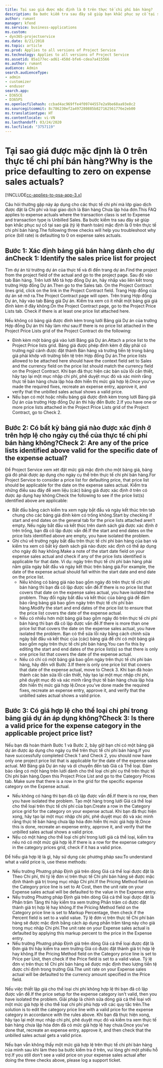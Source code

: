 ```yaml
---
title: Tại sao giá được mặc định là 0 trên thực tế chi phí bán hàng?
description: Ba bước kiểm tra sau đây sẽ giúp bạn khắc phục sự cố tại sao giá mặc định là 0 trên thực tế chi phí bán hàng.
author: rumant
manager: kfend
ms.service: business-applications
ms.custom:
- dyn365-projectservice
ms.date: 8/21/2018
ms.topic: article
ms.prod: Applies to all versions of Project Service
ms.technology: Applies to all versions of Project Service
ms.assetid: 85a177ec-ad61-450d-bfe6-cdea7a415566
ms.author: rumant
audience: Admin
search.audienceType:
- admin
- customizer
- enduser
search.app:
- D365CE
- D365PS
ms.openlocfilehash: ccbad4ac969ffe4f09744557e2a9be68aa93e8c2
ms.sourcegitcommit: 8c786230ef2a497280885b827162561776e2eb00
ms.translationtype: HT
ms.contentlocale: vi-VN
ms.lasthandoff: 03/24/2020
ms.locfileid: "3757119"
---
```

# <a name="why-is-the-price-defaulting-to-zero-on-expense-sales-actuals"></a><span data-ttu-id="29ccb-103">Tại sao giá được mặc định là 0 trên thực tế chi phí bán hàng?</span><span class="sxs-lookup"><span data-stu-id="29ccb-103">Why is the price defaulting to zero on expense sales actuals?</span></span>

[!INCLUDE[cc-applies-to-psa-app-3.x](../includes/cc-applies-to-psa-app-3x.md)]

<span data-ttu-id="29ccb-104">Câu hỏi thường gặp này áp dụng cho các thực tế chi phí mà lớp giao dịch được đặt là Chi phí và loại giao dịch là Bán hàng Chưa lập hóa đơn.</span><span class="sxs-lookup"><span data-stu-id="29ccb-104">This FAQ applies to expense actuals where the transaction class is set to Expense and transaction type is Unbilled Sales.</span></span> <span data-ttu-id="29ccb-105">Ba bước kiểm tra sau đây sẽ giúp bạn khắc phục sự cố tại sao giá (tỷ lệ thanh toán) mặc định là 0 trên thực tế chi phí bán hàng.</span><span class="sxs-lookup"><span data-stu-id="29ccb-105">The following three checks will help you troubleshoot why price (bill rate) is defaulting to 0 on expense sales actuals.</span></span>

## <a name="check-1-identify-the-sales-price-list-for-project"></a><span data-ttu-id="29ccb-106">Bước 1: Xác định bảng giá bán hàng dành cho dự án</span><span class="sxs-lookup"><span data-stu-id="29ccb-106">Check 1: Identify the sales price list for project</span></span>

<span data-ttu-id="29ccb-107">Tìm dự án từ trường dự án của thực tế và đi đến trang dự án.</span><span class="sxs-lookup"><span data-stu-id="29ccb-107">Find the project from the project field of the actual and go to the project page.</span></span> <span data-ttu-id="29ccb-108">Sau đó vào tab Bán hàng. Trên lưới Mô tả hợp đồng Dự án, hãy nhấp vào liên kết trong trường Hợp đồng Dự án.</span><span class="sxs-lookup"><span data-stu-id="29ccb-108">Then go to the Sales tab. On the Project Contract lines grid, click on the link in the Project Contract field.</span></span> <span data-ttu-id="29ccb-109">Trang Hợp đồng của dự án sẽ mở ra.</span><span class="sxs-lookup"><span data-stu-id="29ccb-109">The Project Contract page will open.</span></span> <span data-ttu-id="29ccb-110">Trên trang Hợp đồng Dự án, hãy vào tab Bảng giá Dự án. Kiểm tra xem có ít nhất một bảng giá giá đính kèm ở đây không.</span><span class="sxs-lookup"><span data-stu-id="29ccb-110">On the Project Contract page, go to the Project Price Lists tab. Check if there is at least one price list attached here.</span></span>

<span data-ttu-id="29ccb-111">Nếu không có bảng giá được đính kèm trong lưới Bảng giá Dự án của trường Hợp đồng Dự án thì hãy làm như sau:</span><span class="sxs-lookup"><span data-stu-id="29ccb-111">If there is no price list attached in the Project Price Lists grid of the Project Contract do the following:</span></span>

- <span data-ttu-id="29ccb-112">Đính kèm một bảng giá vào lưới Bảng giá Dự án.</span><span class="sxs-lookup"><span data-stu-id="29ccb-112">Attach a price list to the Project Price lists grid.</span></span> <span data-ttu-id="29ccb-113">Bảng giá được phép đính kèm ở đây phải có trường ngữ cảnh được đặt thành Bán hàng và trường tiền tệ trong bảng giá phải khớp với trường tiền tệ trên Hợp đồng Dự án.</span><span class="sxs-lookup"><span data-stu-id="29ccb-113">The price lists allowed to be attached here should have the context field set to Sales and the currency field on the price list should match the currency field on the Project Contract.</span></span> <span data-ttu-id="29ccb-114">Khi bạn đã thực hiện các bản sửa lỗi cần thiết, hãy tạo lại một mục nhập chi phí, phê duyệt mục đó và xác minh rằng thực tế bán hàng chưa lập hóa đơn hiển thị mức giá hợp lệ.</span><span class="sxs-lookup"><span data-stu-id="29ccb-114">Once you’ve made the required fixes, recreate an expense entry, approve it, and verify that the unbilled sales actual shows a valid price.</span></span>
- <span data-ttu-id="29ccb-115">Nếu bạn có một hoặc nhiều bảng giá được đính kèm trong lưới Bảng giá Dự án của trường Hợp đồng Dự án thì hãy đến Bước 2.</span><span class="sxs-lookup"><span data-stu-id="29ccb-115">If you have one or more price lists attached in the Project Price Lists grid of the Project Contract, go to Check 2.</span></span>

## <a name="check-2-are-any-of-the-price-lists-identified-above-valid-for-the-specific-date-of-the-expense-actual"></a><span data-ttu-id="29ccb-116">Bước 2: Có bất kỳ bảng giá nào được xác định ở trên hợp lệ cho ngày cụ thể của thực tế chi phí bán hàng không?</span><span class="sxs-lookup"><span data-stu-id="29ccb-116">Check 2: Are any of the price lists identified above valid for the specific date of the expense actual?</span></span>

<span data-ttu-id="29ccb-117">Để Project Service xem xét đặt mức giá mặc định cho một bảng giá, bảng giá đó phải được áp dụng cho ngày cụ thể trên thực tế chi phí bán hàng.</span><span class="sxs-lookup"><span data-stu-id="29ccb-117">For Project Service to consider a price list for defaulting price, that price list should be applicable for the date on the expense sales actual.</span></span> <span data-ttu-id="29ccb-118">Kiểm tra những điều sau đây để xem liệu (các) bảng giá được xác định ở trên có được áp dụng hay không:</span><span class="sxs-lookup"><span data-stu-id="29ccb-118">Check the following to see if the price list(s) identified above are applicable:</span></span>

- <span data-ttu-id="29ccb-119">Bắt đầu bằng cách kiểm tra xem ngày bắt đầu và ngày kết thúc trên tab chung cho các bảng giá đính kèm có trống không.</span><span class="sxs-lookup"><span data-stu-id="29ccb-119">Start by checking if start and end dates on the general tab for the price lists attached aren’t empty.</span></span> <span data-ttu-id="29ccb-120">Nếu ngày bắt đầu và kết thúc trên danh sách giá được xác định ở trên trống, bạn đã cô lập được vấn đề.</span><span class="sxs-lookup"><span data-stu-id="29ccb-120">If the start and end dates on the price lists identified above are empty, you have isolated the problem.</span></span> 
- <span data-ttu-id="29ccb-121">Ghi chú về trường ngày bắt đầu trên thực tế chi phí bán hàng của bạn và kiểm tra xem có bất kỳ danh sách giá nào được xác định có thể áp dụng cho ngày đó hay không.</span><span class="sxs-lookup"><span data-stu-id="29ccb-121">Make a note of the start date field on your expense sales actual and check if any of the price lists identified is applicable for that date.</span></span> <span data-ttu-id="29ccb-122">Ví dụ: ngày trên thực tế chi phí bán hàng phải nằm giữa ngày bắt đầu và ngày kết thúc trên bảng giá.</span><span class="sxs-lookup"><span data-stu-id="29ccb-122">For example, the date of the expense actual should fall within the start date and end date on the price list.</span></span> 
    - <span data-ttu-id="29ccb-123">Nếu không có bảng giá nào bao gồm ngày đó trên thực tế chi phí bán hàng thì bạn đã cô lập được vấn đề.</span><span class="sxs-lookup"><span data-stu-id="29ccb-123">If there is no price list that covers that date on the expense sales actual, you have isolated the problem.</span></span> <span data-ttu-id="29ccb-124">Thay đổi ngày bắt đầu và kết thúc của bảng giá để đảm bảo rằng bảng giá bao gồm ngày trên thực tế chi phí bán hàng.</span><span class="sxs-lookup"><span data-stu-id="29ccb-124">Modify the start and end dates of the price list to ensure that the price list covers the date of the expense actual.</span></span> 
    - <span data-ttu-id="29ccb-125">Nếu có nhiều hơn một bảng giá bao gồm ngày đó trên thực tế chi phí bán hàng thì bạn đã cô lập được vấn đề.</span><span class="sxs-lookup"><span data-stu-id="29ccb-125">If there is more than one price list that covers the date on the expense sales actual, you have isolated the problem.</span></span> <span data-ttu-id="29ccb-126">Bạn có thể sửa lỗi này bằng cách chỉnh sửa ngày bắt đầu và kết thúc của (các) bảng giá để chỉ có một bảng giá bao gồm ngày trên thực tế chi phí bán hàng.</span><span class="sxs-lookup"><span data-stu-id="29ccb-126">You can fix this by editing the start and end dates of the price list(s) so that there is only one price list that covers the date of the expense actual.</span></span> 
    - <span data-ttu-id="29ccb-127">Nếu có chỉ có một bảng giá bao gồm ngày trên thực tế chi phí bán hàng, hãy đến với Bước 3.</span><span class="sxs-lookup"><span data-stu-id="29ccb-127">If there is only one price list that covers that date of the expense actual, move to Check 3.</span></span>
<span data-ttu-id="29ccb-128">Khi bạn đã hoàn thành các bản sửa lỗi cần thiết, hãy tạo lại một mục nhập chi phí, phê duyệt mục đó và xác minh rằng thực tế bán hàng chưa lập hóa đơn hiển thị mức giá hợp lệ.</span><span class="sxs-lookup"><span data-stu-id="29ccb-128">Once you’ve done made the required fixes, recreate an expense entry, approve it, and verify that the unbilled sales actual shows a valid price.</span></span>

## <a name="check-3-is-there-a-valid-price-for-the-expense-category-in-the-applicable-project-price-list"></a><span data-ttu-id="29ccb-129">Bước 3: Có giá hợp lệ cho thể loại chi phí trong bảng giá dự án áp dụng không?</span><span class="sxs-lookup"><span data-stu-id="29ccb-129">Check 3: Is there a valid price for the expense category in the applicable project price list?</span></span> 

<span data-ttu-id="29ccb-130">Nếu bạn đã hoàn thành Bước 1 và Bước 2, bây giờ bạn chỉ có một bảng giá dự án được áp dụng cho ngày cụ thể trên thực tế chi phí bán hàng.</span><span class="sxs-lookup"><span data-stu-id="29ccb-130">If you have successfully completed Check 1 and Check 2, you should now have only one project price list that is applicable for the date of the expense sales actual.</span></span> <span data-ttu-id="29ccb-131">Mở Bảng giá Dự án này và di chuyển đến tab Giá cả Thể loại. Đảm bảo rằng có một hàng trên lưới dành cho thể loại chi phí cụ thể trên thực tế Chi phí bán hàng.</span><span class="sxs-lookup"><span data-stu-id="29ccb-131">Open this Project Price List and go to the Category Prices tab. Make sure that there is a row in the grid for the specific expense category on the Expense actual.</span></span>
 
- <span data-ttu-id="29ccb-132">Nếu không có hàng thì bạn đã cô lập được vấn đề.</span><span class="sxs-lookup"><span data-stu-id="29ccb-132">If there is no row, then you have isolated the problem.</span></span> <span data-ttu-id="29ccb-133">Tạo một hàng trong lưới Giá cả thể loại cho thể loại trên thực tế chi phí của bạn.</span><span class="sxs-lookup"><span data-stu-id="29ccb-133">Create a row in the Category price grid for the category on your expense actual.</span></span> <span data-ttu-id="29ccb-134">Khi bạn đã thực hiện xong, hãy tạo lại một mục nhập chi phí, phê duyệt mục đó và xác minh rằng thực tế bán hàng chưa lập hóa đơn hiển thị mức giá hợp lệ.</span><span class="sxs-lookup"><span data-stu-id="29ccb-134">Once this is done, recreate an expense entry, approve it, and verify that the unbilled sales actual shows a valid price.</span></span> 
- <span data-ttu-id="29ccb-135">Nếu có một hàng cho thể loại chi phí trong lưới giá cả thể loại, kiểm tra nếu nó có một mức giá hợp lệ.</span><span class="sxs-lookup"><span data-stu-id="29ccb-135">If there is a row for the expense category in the category prices grid, check if it has a valid price.</span></span>

<span data-ttu-id="29ccb-136">Để hiểu giá hợp lệ là gì, hãy sử dụng các phương pháp sau:</span><span class="sxs-lookup"><span data-stu-id="29ccb-136">To understand what a valid price is, use these methods:</span></span>

- <span data-ttu-id="29ccb-137">Nếu trường Phương pháp Định giá trên dòng Giá cả thể loại được đặt là Theo Chi phí, thì tỷ lệ đơn vị trên thực tế Chi phí bán hàng sẽ được mặc định thành giá trị trong mục nhập Chi phí.</span><span class="sxs-lookup"><span data-stu-id="29ccb-137">If the Pricing Method field on the Category price line is set to At Cost, then the unit rate on your Expense sales actual will be defaulted to the value in the Expense entry.</span></span>
- <span data-ttu-id="29ccb-138">Nếu trường Phương pháp Định giá trên dòng Giá cả thể loại được đặt là Phần trăm Tăng thì hãy kiểm tra xem trường Phần trăm có được đặt thành giá trị hợp lệ hay không.</span><span class="sxs-lookup"><span data-stu-id="29ccb-138">If the Pricing Method field on the Category price line is set to Markup Percentage, then check if the Percent field is set to a valid value.</span></span> <span data-ttu-id="29ccb-139">Tỷ lệ đơn vị trên thực tế Chi phí bán hàng sẽ được mặc định bằng cách áp dụng phần trăm tăng này cho giá trong mục nhập Chi phí.</span><span class="sxs-lookup"><span data-stu-id="29ccb-139">The unit rate on your Expense sales actual is defaulted by applying this markup percent to the price in the Expense entry.</span></span>
- <span data-ttu-id="29ccb-140">Nếu trường Phương pháp Định giá trên dòng Giá cả thể loại được đặt là Đơn giá thì hãy kiểm tra xem trường Giá có được đặt thành giá trị hợp lệ hay không.</span><span class="sxs-lookup"><span data-stu-id="29ccb-140">If the Pricing Method field on the Category price line is set to Price per Unit, then check if the Price field is set to a valid value.</span></span> <span data-ttu-id="29ccb-141">Tỷ lệ đơn vị trên thực tế Chi phí bán hàng sẽ được mặc định theo lượng tiền tệ được chỉ định trong trường Giá.</span><span class="sxs-lookup"><span data-stu-id="29ccb-141">The unit rate on your Expense sales actual will be defaulted to the currency amount specified in the Price field.</span></span>

<span data-ttu-id="29ccb-142">Nếu việc thiết lập giá cho thể loại chi phí không hợp lệ thì bạn đã cô lập được vấn đề.</span><span class="sxs-lookup"><span data-stu-id="29ccb-142">If the price setup for the expense category isn't valid, then you have isolated the problem.</span></span> <span data-ttu-id="29ccb-143">Giải pháp là chỉnh sửa dòng giá cả thể loại với một mức giá hợp lệ cho thể loại chi phí phù hợp với các quy tắc trên.</span><span class="sxs-lookup"><span data-stu-id="29ccb-143">The solution is to edit the category price line with a valid price for the expense category in accordance with the rules above.</span></span> <span data-ttu-id="29ccb-144">Khi bạn đã thực hiện xong, hãy tạo lại một mục nhập chi phí, phê duyệt mục đó và kiểm tra xem thực tế bán hàng chưa lập hóa đơn đã có mức giá hợp lệ hay chưa.</span><span class="sxs-lookup"><span data-stu-id="29ccb-144">Once you’ve done that, recreate an expense entry, approve it, and then check that the unbilled sales actual gets a valid price.</span></span>

<span data-ttu-id="29ccb-145">Nếu bạn vẫn không thấy một mức giá hợp lệ trên thực tế chi phí bán hàng của mình sau khi làm theo ba bước kiểm tra ở trên, vui lòng ghi một phiếu hỗ trợ.</span><span class="sxs-lookup"><span data-stu-id="29ccb-145">If you still don't see a valid price on your expense sales actual after doing the three checks above, please log a support ticket.</span></span>


